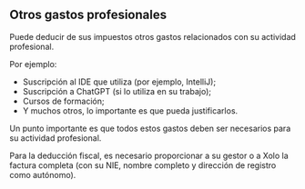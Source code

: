## Otros gastos profesionales

Puede deducir de sus impuestos otros gastos relacionados con su actividad profesional.

Por ejemplo:

- Suscripción al IDE que utiliza (por ejemplo, IntelliJ);
- Suscripción a ChatGPT (si lo utiliza en su trabajo);
- Cursos de formación;
- Y muchos otros, lo importante es que pueda justificarlos.

Un punto importante es que todos estos gastos deben ser necesarios para su actividad profesional.

Para la deducción fiscal, es necesario proporcionar a su gestor o a Xolo la factura completa (con su NIE, nombre completo y dirección de registro como autónomo). 
